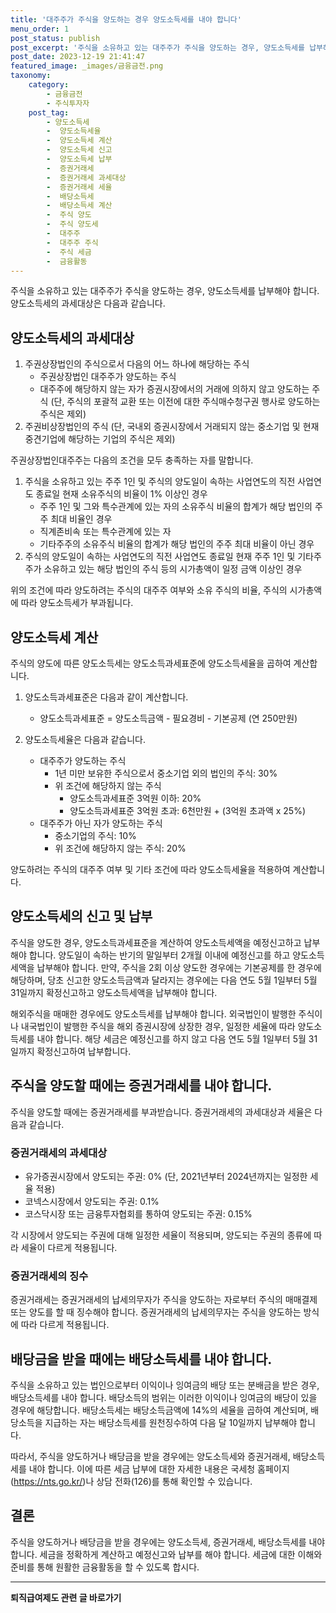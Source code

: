 ```yaml
---
title: '대주주가 주식을 양도하는 경우 양도소득세를 내야 합니다'
menu_order: 1
post_status: publish
post_excerpt: '주식을 소유하고 있는 대주주가 주식을 양도하는 경우, 양도소득세를 납부해야 합니다. 양도소득세의 과세대상은 다음과 같습니다.'
post_date: 2023-12-19 21:41:47
featured_image: _images/금융금전.png
taxonomy:
    category:
        - 금융금전
        - 주식투자자
    post_tag:
        - 양도소득세
        -  양도소득세율
        -  양도소득세 계산
        -  양도소득세 신고
        -  양도소득세 납부
        -  증권거래세
        -  증권거래세 과세대상
        -  증권거래세 세율
        -  배당소득세
        -  배당소득세 계산
        -  주식 양도
        -  주식 양도세
        -  대주주
        -  대주주 주식
        -  주식 세금
        -  금융활동
---
```



주식을 소유하고 있는 대주주가 주식을 양도하는 경우, 양도소득세를 납부해야 합니다. 양도소득세의 과세대상은 다음과 같습니다.

## 양도소득세의 과세대상
1. 주권상장법인의 주식으로서 다음의 어느 하나에 해당하는 주식
   - 주권상장법인 대주주가 양도하는 주식
   - 대주주에 해당하지 않는 자가 증권시장에서의 거래에 의하지 않고 양도하는 주식 (단, 주식의 포괄적 교환 또는 이전에 대한 주식매수청구권 행사로 양도하는 주식은 제외)
2. 주권비상장법인의 주식 (단, 국내외 증권시장에서 거래되지 않는 중소기업 및 현재 중견기업에 해당하는 기업의 주식은 제외)

주권상장법인대주주는 다음의 조건을 모두 충족하는 자를 말합니다.
1. 주식을 소유하고 있는 주주 1인 및 주식의 양도일이 속하는 사업연도의 직전 사업연도 종료일 현재 소유주식의 비율이 1% 이상인 경우
   - 주주 1인 및 그와 특수관계에 있는 자의 소유주식 비율의 합계가 해당 법인의 주주 최대 비율인 경우
   - 직계존비속 또는 특수관계에 있는 자
   - 기타주주의 소유주식 비율의 합계가 해당 법인의 주주 최대 비율이 아닌 경우
2. 주식의 양도일이 속하는 사업연도의 직전 사업연도 종료일 현재 주주 1인 및 기타주주가 소유하고 있는 해당 법인의 주식 등의 시가총액이 일정 금액 이상인 경우

위의 조건에 따라 양도하려는 주식의 대주주 여부와 소유 주식의 비율, 주식의 시가총액에 따라 양도소득세가 부과됩니다.

## 양도소득세 계산
주식의 양도에 따른 양도소득세는 양도소득과세표준에 양도소득세율을 곱하여 계산합니다.

1. 양도소득과세표준은 다음과 같이 계산합니다.
   - 양도소득과세표준 = 양도소득금액 - 필요경비 - 기본공제 (연 250만원)

2. 양도소득세율은 다음과 같습니다.
   - 대주주가 양도하는 주식
     - 1년 미만 보유한 주식으로서 중소기업 외의 법인의 주식: 30%
     - 위 조건에 해당하지 않는 주식
       - 양도소득과세표준 3억원 이하: 20%
       - 양도소득과세표준 3억원 초과: 6천만원 + (3억원 초과액 x 25%)
   - 대주주가 아닌 자가 양도하는 주식
     - 중소기업의 주식: 10%
     - 위 조건에 해당하지 않는 주식: 20%

양도하려는 주식의 대주주 여부 및 기타 조건에 따라 양도소득세율을 적용하여 계산합니다.

## 양도소득세의 신고 및 납부
주식을 양도한 경우, 양도소득과세표준을 계산하여 양도소득세액을 예정신고하고 납부해야 합니다. 양도일이 속하는 반기의 말일부터 2개월 이내에 예정신고를 하고 양도소득세액을 납부해야 합니다. 만약, 주식을 2회 이상 양도한 경우에는 기본공제를 한 경우에 해당하며, 당초 신고한 양도소득금액과 달라지는 경우에는 다음 연도 5월 1일부터 5월 31일까지 확정신고하고 양도소득세액을 납부해야 합니다.

해외주식을 매매한 경우에도 양도소득세를 납부해야 합니다. 외국법인이 발행한 주식이나 내국법인이 발행한 주식을 해외 증권시장에 상장한 경우, 일정한 세율에 따라 양도소득세를 내야 합니다. 해당 세금은 예정신고를 하지 않고 다음 연도 5월 1일부터 5월 31일까지 확정신고하여 납부합니다.

## 주식을 양도할 때에는 증권거래세를 내야 합니다.
주식을 양도할 때에는 증권거래세를 부과받습니다. 증권거래세의 과세대상과 세율은 다음과 같습니다.

### 증권거래세의 과세대상
- 유가증권시장에서 양도되는 주권: 0% (단, 2021년부터 2024년까지는 일정한 세율 적용)
- 코넥스시장에서 양도되는 주권: 0.1%
- 코스닥시장 또는 금융투자협회를 통하여 양도되는 주권: 0.15%

각 시장에서 양도되는 주권에 대해 일정한 세율이 적용되며, 양도되는 주권의 종류에 따라 세율이 다르게 적용됩니다.

### 증권거래세의 징수
증권거래세는 증권거래세의 납세의무자가 주식을 양도하는 자로부터 주식의 매매결제 또는 양도를 할 때 징수해야 합니다. 증권거래세의 납세의무자는 주식을 양도하는 방식에 따라 다르게 적용됩니다.

## 배당금을 받을 때에는 배당소득세를 내야 합니다.
주식을 소유하고 있는 법인으로부터 이익이나 잉여금의 배당 또는 분배금을 받은 경우, 배당소득세를 내야 합니다. 배당소득의 범위는 이러한 이익이나 잉여금의 배당이 있을 경우에 해당합니다. 배당소득세는 배당소득금액에 14%의 세율을 곱하여 계산되며, 배당소득을 지급하는 자는 배당소득세를 원천징수하여 다음 달 10일까지 납부해야 합니다.

따라서, 주식을 양도하거나 배당금을 받을 경우에는 양도소득세와 증권거래세, 배당소득세를 내야 합니다. 이에 따른 세금 납부에 대한 자세한 내용은 국세청 홈페이지(https://nts.go.kr/)나 상담 전화(126)를 통해 확인할 수 있습니다.

## 결론
주식을 양도하거나 배당금을 받을 경우에는 양도소득세, 증권거래세, 배당소득세를 내야 합니다. 세금을 정확하게 계산하고 예정신고와 납부를 해야 합니다. 세금에 대한 이해와 준비를 통해 원활한 금융활동을 할 수 있도록 합시다.
<!-- wp:separator -->
<hr class="wp-block-separator has-alpha-channel-opacity"/>
<!-- /wp:separator -->

<!-- wp:group {"backgroundColor":"base","layout":{"type":"constrained"}} -->
<div class="wp-block-group has-base-background-color has-background"><!-- wp:paragraph {"align":"center","fontSize":"medium"} -->
<p class="has-text-align-center has-large-font-size"><strong>퇴직급여제도 관련 글 바로가기</strong></p>
<!-- /wp:paragraph -->


<!-- wp:latest-posts
{"categories":[{"id":12695,"count":19,"description":"","link":"https://uknowlaw.com/category/%ed%87%b4%ec%a7%81%ea%b8%89%ec%97%ac%ec%a0%9c%eb%8f%84/","name":"퇴직급여제도","slug":"퇴직급여제도","taxonomy":"category","parent":0,"meta":[],"_links":{"self":[{"href":"https://uknowlaw.com/wp-json/wp/v2/categories/12695"}],"collection":[{"href":"https://uknowlaw.com/wp-json/wp/v2/categories"}],"about":[{"href":"https://uknowlaw.com/wp-json/wp/v2/taxonomies/category"}],"wp:post_type":[{"href":"https://uknowlaw.com/wp-json/wp/v2/posts?categories=12695"}],"curies":[{"name":"wp","href":"https://api.w.org/{rel}","templated":true}]}}],"postsToShow":100,"excerptLength":28,"postLayout":"grid","columns":2,"featuredImageAlign":"left","featuredImageSizeSlug":"large","fontSize":"small"} /--></div>
<!-- /wp:group -->